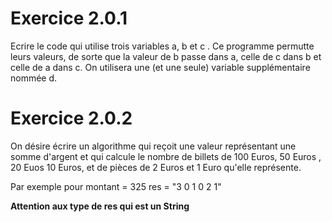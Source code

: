 # Exercice 2.0.1
Ecrire le code qui utilise  trois variables a, b et c .
Ce programme permutte leurs valeurs, de sorte que la valeur de b passe 
dans a, celle de c dans b et celle de a dans c. 
On utilisera une (et une seule) variable supplémentaire nommée d.



# Exercice 2.0.2
On désire écrire un algorithme qui reçoit une 
valeur représentant une somme d'argent et qui calcule le nombre de billets de 100 Euros, 50 Euros , 20 Euos  10 Euros, et de pièces de 2 Euros et 1 Euro qu'elle représente.


Par exemple pour montant  = 325 
res = "3 0 1 0 2 1"

**Attention aux type de res qui est un String**